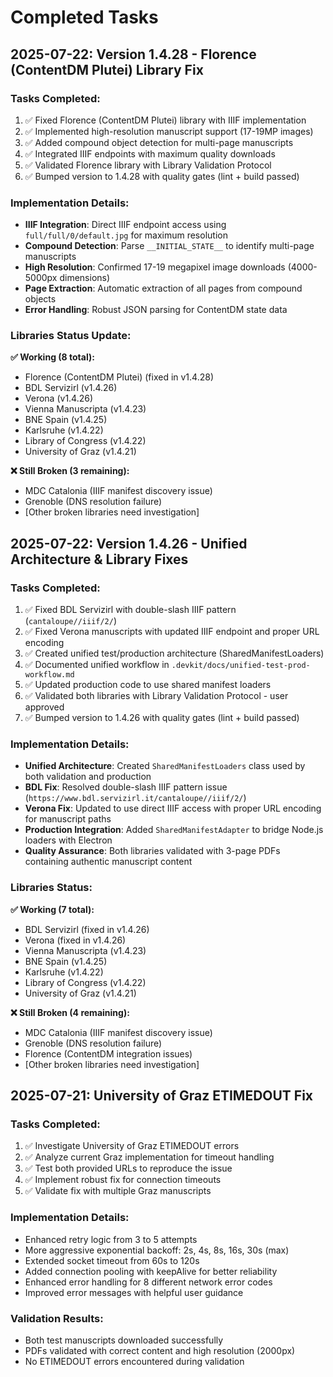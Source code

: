 # Completed Tasks

## 2025-07-22: Version 1.4.28 - Florence (ContentDM Plutei) Library Fix

### Tasks Completed:
1. ✅ Fixed Florence (ContentDM Plutei) library with IIIF implementation
2. ✅ Implemented high-resolution manuscript support (17-19MP images)
3. ✅ Added compound object detection for multi-page manuscripts
4. ✅ Integrated IIIF endpoints with maximum quality downloads
5. ✅ Validated Florence library with Library Validation Protocol
6. ✅ Bumped version to 1.4.28 with quality gates (lint + build passed)

### Implementation Details:
- **IIIF Integration**: Direct IIIF endpoint access using `full/full/0/default.jpg` for maximum resolution
- **Compound Detection**: Parse `__INITIAL_STATE__` to identify multi-page manuscripts
- **High Resolution**: Confirmed 17-19 megapixel image downloads (4000-5000px dimensions)
- **Page Extraction**: Automatic extraction of all pages from compound objects
- **Error Handling**: Robust JSON parsing for ContentDM state data

### Libraries Status Update:
**✅ Working (8 total):**
- Florence (ContentDM Plutei) (fixed in v1.4.28)
- BDL Servizirl (v1.4.26)
- Verona (v1.4.26) 
- Vienna Manuscripta (v1.4.23)
- BNE Spain (v1.4.25)
- Karlsruhe (v1.4.22)
- Library of Congress (v1.4.22)
- University of Graz (v1.4.21)

**❌ Still Broken (3 remaining):**
- MDC Catalonia (IIIF manifest discovery issue)
- Grenoble (DNS resolution failure)
- [Other broken libraries need investigation]

## 2025-07-22: Version 1.4.26 - Unified Architecture & Library Fixes

### Tasks Completed:
1. ✅ Fixed BDL Servizirl with double-slash IIIF pattern (`cantaloupe//iiif/2/`) 
2. ✅ Fixed Verona manuscripts with updated IIIF endpoint and proper URL encoding
3. ✅ Created unified test/production architecture (SharedManifestLoaders)
4. ✅ Documented unified workflow in `.devkit/docs/unified-test-prod-workflow.md`
5. ✅ Updated production code to use shared manifest loaders
6. ✅ Validated both libraries with Library Validation Protocol - user approved
7. ✅ Bumped version to 1.4.26 with quality gates (lint + build passed)

### Implementation Details:
- **Unified Architecture**: Created `SharedManifestLoaders` class used by both validation and production
- **BDL Fix**: Resolved double-slash IIIF pattern issue (`https://www.bdl.servizirl.it/cantaloupe//iiif/2/`)
- **Verona Fix**: Updated to use direct IIIF access with proper URL encoding for manuscript paths
- **Production Integration**: Added `SharedManifestAdapter` to bridge Node.js loaders with Electron
- **Quality Assurance**: Both libraries validated with 3-page PDFs containing authentic manuscript content

### Libraries Status:
**✅ Working (7 total):**
- BDL Servizirl (fixed in v1.4.26)
- Verona (fixed in v1.4.26) 
- Vienna Manuscripta (v1.4.23)
- BNE Spain (v1.4.25)
- Karlsruhe (v1.4.22)
- Library of Congress (v1.4.22)
- University of Graz (v1.4.21)

**❌ Still Broken (4 remaining):**
- MDC Catalonia (IIIF manifest discovery issue)
- Grenoble (DNS resolution failure)
- Florence (ContentDM integration issues)
- [Other broken libraries need investigation]

## 2025-07-21: University of Graz ETIMEDOUT Fix

### Tasks Completed:
1. ✅ Investigate University of Graz ETIMEDOUT errors
2. ✅ Analyze current Graz implementation for timeout handling  
3. ✅ Test both provided URLs to reproduce the issue
4. ✅ Implement robust fix for connection timeouts
5. ✅ Validate fix with multiple Graz manuscripts

### Implementation Details:
- Enhanced retry logic from 3 to 5 attempts
- More aggressive exponential backoff: 2s, 4s, 8s, 16s, 30s (max)
- Extended socket timeout from 60s to 120s
- Added connection pooling with keepAlive for better reliability
- Enhanced error handling for 8 different network error codes
- Improved error messages with helpful user guidance

### Validation Results:
- Both test manuscripts downloaded successfully
- PDFs validated with correct content and high resolution (2000px)
- No ETIMEDOUT errors encountered during validation